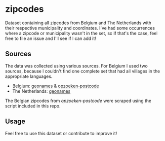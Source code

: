 # zipcodes
Dataset containing all zipcodes from Belgium and The Netherlands with their respective municipality and coordinates. I've had some occurrences where a zipcode or municipality wasn't in the set, so if that's the case, feel free to file an issue and I'll see if I can add it!

## Sources
The data was collected using various sources. For Belgium I used two sources, because I couldn't find one complete set that had all villages in the appropriate languages.

- Belgium: [geonames](http://www.geonames.org/postal-codes/codes-postaux-belgique.html) & [opzoeken-postcode](http://opzoeken-postcode.be)
- The Netherlands: [geonames](http://www.geonames.org/postal-codes/postal-codes-netherlands.html)

The Belgian zipcodes from _opzoeken-postcode_ were scraped using the script included in this repo.

## Usage
Feel free to use this dataset or contribute to improve it!
